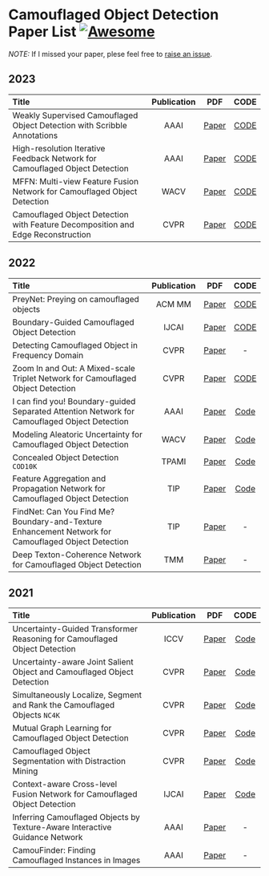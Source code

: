 # Camouflaged Object Detection Paper List [![Awesome](https://awesome.re/badge.svg)](https://awesome.re)

*NOTE:* If I missed your paper, plese feel free to [raise an issue](https://github.com/zhiweichen0012/Camouflaged-Object-Detectionn-Paper-List/issues).

## 2023

| Title                                                                       | Publication |                                                                               PDF                                                                                |                                                     CODE                                                     |
| :-------------------------------------------------------------------------- | :---------: | :--------------------------------------------------------------------------------------------------------------------------------------------------------------: | :----------------------------------------------------------------------------------------------------------: |
| Weakly Supervised Camouflaged Object Detection with Scribble Annotations    |    AAAI     |                                                            [Paper](https://arxiv.org/abs/2207.14083)                                                             | [CODE](https://github.com/dddraxxx/Weakly-Supervised-Camouflaged-Object-Detection-with-Scribble-Annotations) |
| High-resolution Iterative Feedback Network for Camouflaged Object Detection |    AAAI     |                                                            [Paper](https://arxiv.org/pdf/2203.11624)                                                             |                                 [CODE](https://github.com/HUuxiaobin/HitNet)                                 |
| MFFN: Multi-view Feature Fusion Network for Camouflaged Object Detection    |    WACV     | [Paper](https://openaccess.thecvf.com/content/WACV2023/papers/Zheng_MFFN_Multi-View_Feature_Fusion_Network_for_Camouflaged_Object_Detection_WACV_2023_paper.pdf) |                                [CODE](https://github.com/dwardzheng/MFFN_COD)                                |
| Camouflaged Object Detection with Feature Decomposition and Edge Reconstruction    |    CVPR     | [Paper](https://openaccess.thecvf.com/content/CVPR2023/papers/He_Camouflaged_Object_Detection_With_Feature_Decomposition_and_Edge_Reconstruction_CVPR_2023_paper.pdf) |                                [CODE]([https://github.com/dwardzheng/MFFN_COD](https://github.com/ChunmingHe/FEDER))                                |

## 2022

| Title                                                                                               | Publication |                                                                          PDF                                                                           |                       CODE                       |
| :-------------------------------------------------------------------------------------------------- | :---------: | :----------------------------------------------------------------------------------------------------------------------------------------------------: | :----------------------------------------------: |
| PreyNet: Preying on camouflaged objects                                                             |   ACM MM    |                                              [Paper](https://dl.acm.org/doi/abs/10.1145/3503161.3548178)                                               |    [CODE](https://github.com/sxu1997/PreyNet)    |
| Boundary-Guided Camouflaged Object Detection                                                        |    IJCAI    |                                                  [Paper](https://www.ijcai.org/proceedings/2022/186)                                                   |    [CODE](https://github.com/thograce/BGNet)     |
| Detecting Camouflaged Object in Frequency Domain                                                    |    CVPR     |       [Paper](https://openaccess.thecvf.com/content/CVPR2022/papers/Zhong_Detecting_Camouflaged_Object_in_Frequency_Domain_CVPR_2022_paper.pdf)        |                        -                         |
| Zoom In and Out: A Mixed-scale Triplet Network for Camouflaged Object Detection                     |    CVPR     |                                                       [Paper](https://arxiv.org/abs/2203.02688)                                                        |   [CODE](https://github.com/lartpang/ZoomNet)    |
| I can find you! Boundary-guided Separated Attention Network for Camouflaged Object Detection        |    AAAI     |                                             [Paper](https://www.aaai.org/AAAI22Papers/AAAI-6565.ZhuH.pdf)                                              | [Code](https://github.com/WolfberryCoke/BSA-Net) |
| Modeling Aleatoric Uncertainty for Camouflaged Object Detection                                     |    WACV     | [Paper](https://openaccess.thecvf.com/content/WACV2022/papers/Liu_Modeling_Aleatoric_Uncertainty_for_Camouflaged_Object_Detection_WACV_2022_paper.pdf) |  [Code](https://github.com/Carlisle-Liu/OCENet)  |
| Concealed Object Detection `COD10K`                                                                 |    TPAMI     |                                                       [Paper](https://arxiv.org/abs/2102.10274)                                                        |   [Code](https://github.com/GewelsJI/SINet-V2)   |
| Feature Aggregation and Propagation Network for Camouflaged Object Detection                        |     TIP     |                                             [Paper](https://ieeexplore.ieee.org/abstract/document/9940173)                                             |   [Code](https://github.com/taozh2017/FAPNet)    |
| FindNet: Can You Find Me? Boundary-and-Texture Enhancement Network for Camouflaged Object Detection |     TIP     |                                                 [Paper](https://ieeexplore.ieee.org/document/9923635)                                                  |                        -                         |
| Deep Texton-Coherence Network for Camouflaged Object Detection                                      |     TMM     |                                             [Paper](https://ieeexplore.ieee.org/abstract/document/9815160)                                             |                        -                         |

## 2021

| Title                                                                       | Publication |                                                                                PDF                                                                                |                                 CODE                                  |
| :-------------------------------------------------------------------------- | :---------: | :---------------------------------------------------------------------------------------------------------------------------------------------------------------: | :-------------------------------------------------------------------: |
| Uncertainty-Guided Transformer Reasoning for Camouflaged Object Detection   |    ICCV     | [Paper](https://openaccess.thecvf.com/content/ICCV2021/papers/Yang_Uncertainty-Guided_Transformer_Reasoning_for_Camouflaged_Object_Detection_ICCV_2021_paper.pdf) |              [Code](https://github.com/fanyang587/UGTR)               |
| Uncertainty-aware Joint Salient Object and Camouflaged Object Detection     |    CVPR     |   [Paper](https://openaccess.thecvf.com/content/CVPR2021/html/Li_Uncertainty-Aware_Joint_Salient_Object_and_Camouflaged_Object_Detection_CVPR_2021_paper.html)    |         [Code](https://github.com/JingZhang617/Joint_COD_SOD)         |
| Simultaneously Localize, Segment and Rank the Camouflaged Objects `NC4K`    |    CVPR     |      [Paper](https://openaccess.thecvf.com/content/CVPR2021/papers/Lv_Simultaneously_Localize_Segment_and_Rank_the_Camouflaged_Objects_CVPR_2021_paper.pdf)       | [Code](https://github.com/JingZhang617/COD-Rank-Localize-and-Segment) |
| Mutual Graph Learning for Camouflaged Object Detection                      |    CVPR     |          [Paper](https://openaccess.thecvf.com/content/CVPR2021/papers/Zhai_Mutual_Graph_Learning_for_Camouflaged_Object_Detection_CVPR_2021_paper.pdf)           |               [Code](https://github.com/fanyang587/MGL)               |
| Camouflaged Object Segmentation with Distraction Mining                     |    CVPR     |          [Paper](https://openaccess.thecvf.com/content/CVPR2021/papers/Mei_Camouflaged_Object_Segmentation_With_Distraction_Mining_CVPR_2021_paper.pdf)           |        [Code](https://mhaiyang.github.io/CVPR2021_PFNet/index)        |
| Context-aware Cross-level Fusion Network for Camouflaged Object Detection   |    IJCAI    |                                                             [Paper](https://arxiv.org/abs/2105.12555)                                                             |              [Code](https://github.com/thograce/C2FNet)               |
| Inferring Camouflaged Objects by Texture-Aware Interactive Guidance Network |    AAAI     |                                                  [Paper](https://ojs.aaai.org/index.php/AAAI/article/view/16475)                                                  |                                   -                                   |
| CamouFinder: Finding Camouflaged Instances in Images                        |    AAAI     |                                                  [Paper](https://ojs.aaai.org/index.php/AAAI/article/view/18015)                                                  |                                   -                                   |
